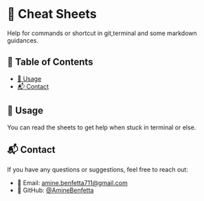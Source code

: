 # 📌 Cheat Sheets

Help for commands or shortcut in git,terminal and some markdown guidances.

## 📖 Table of Contents

- [🚀 Usage](#-usage)
- [📬 Contact](#-contact)

## 🚀 Usage

You can read the sheets to get help when stuck in terminal or else.

## 📬 Contact

If you have any questions or suggestions, feel free to reach out:

- 📧 Email: [amine.benfetta711@gmail.com](mailto:amine.benfetta711@gmail.com)
- 🐙 GitHub: [@AmineBenfetta](https://github.com/AmineBenfetta)